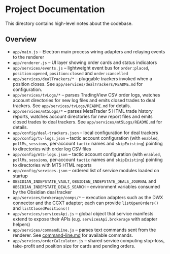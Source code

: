 # Project Documentation

This directory contains high-level notes about the codebase.

## Overview
- `app/main.js` – Electron main process wiring adapters and relaying events to the renderer
- `app/renderer.js` – UI layer showing order cards and status indicators
- `app/services/events.js` – lightweight event bus for `order:placed`, `position:opened`, `position:closed` and `order:cancelled`
- `app/services/dealTrackers/*` – pluggable trackers invoked when a position closes. See `app/services/dealTrackers/README.md` for configuration.
- `app/services/tvLogs/*` – parses TradingView CSV order logs, watches account directories for new log files and emits closed trades to deal trackers. See `app/services/tvLogs/README.md` for details.
- `app/services/mt5Logs/*` – parses MetaTrader 5 HTML trade history reports, watches account directories for new report files and emits closed trades to deal trackers. See `app/services/mt5Logs/README.md` for details.
- `app/config/deal-trackers.json` – local configuration for deal trackers
- `app/config/tv-logs.json` – tactic account configuration (with `enabled`, `pollMs`, `sessions`, per‑account `tactic` names and `skipExisting`) pointing to directories with order log CSV files
- `app/config/mt5-logs.json` – tactic account configuration (with `enabled`, `pollMs`, `sessions`, per‑account `tactic` names and `skipExisting`) pointing to directories with MT5 HTML reports
- `app/config/services.json` – ordered list of service modules loaded on startup
- `OBSIDIAN_INDEPSTATE_VAULT`, `OBSIDIAN_INDEPSTATE_DEALS_JOURNAL` and `OBSIDIAN_INDEPSTATE_DEALS_SEARCH` – environment variables consumed by the Obsidian deal tracker
- `app/services/brokerage/comps/*` – execution adapters such as the DWX connector and the CCXT adapter; each can provide `listOpenOrders()` and `listClosedPositions()`
- `app/services/servicesApi.js` – global object that service manifests extend to expose their APIs (e.g. `servicesApi.brokerage` with adapter helpers)
- `app/services/commandLine.js` – parses text commands sent from the renderer. See [command-line.md](command-line.md) for available commands.
- `app/services/orderCalculator.js` – shared service computing stop-loss, take-profit and position size for cards and pending orders.

